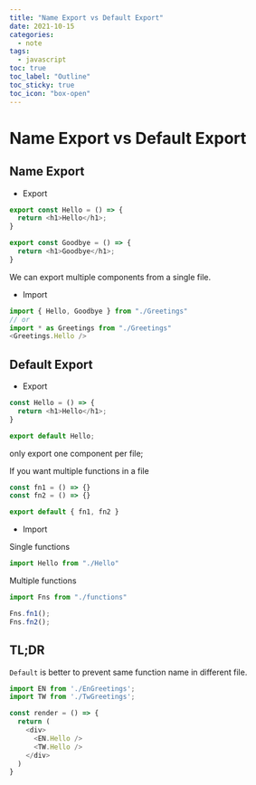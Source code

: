 ```yaml
---
title: "Name Export vs Default Export"
date: 2021-10-15
categories:
  - note
tags:
  - javascript
toc: true
toc_label: "Outline"
toc_sticky: true
toc_icon: "box-open"
---
```


# Name Export vs Default Export

## Name Export

- Export

```javascript
export const Hello = () => {
  return <h1>Hello</h1>;
}

export const Goodbye = () => {
  return <h1>Goodbye</h1>;
}
```

We can export multiple components from a single file.

- Import

```javascript
import { Hello, Goodbye } from "./Greetings"
// or
import * as Greetings from "./Greetings"
<Greetings.Hello />
```

## Default Export

- Export

```javascript
const Hello = () => {
  return <h1>Hello</h1>;
}

export default Hello;
```

only export one component per file;

If you want multiple functions in a file

```javascript
const fn1 = () => {}
const fn2 = () => {}

export default { fn1, fn2 }
```

- Import

Single functions

```javascript
import Hello from "./Hello"
```

Multiple functions

```javascript
import Fns from "./functions"

Fns.fn1();
Fns.fn2();
```

## TL;DR

`Default` is better to prevent same function name in different file.

```javascript
import EN from './EnGreetings';
import TW from './TwGreetings';

const render = () => {
  return (
    <div>
      <EN.Hello />
      <TW.Hello />
    </div>
  )
}
```
